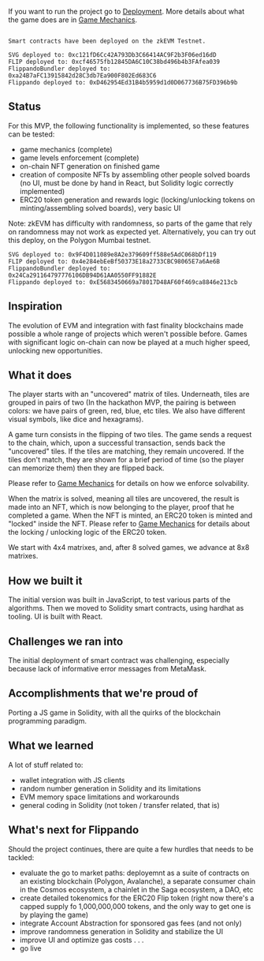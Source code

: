 If you want to run the project go to [Deployment](docs/Deployment.md). More details about what the game does are in [Game Mechanics](docs/GameMechanics.md).

```

Smart contracts have been deployed on the zkEVM Testnet.

SVG deployed to: 0xc121fD6Cc42A793Db3C66414AC9F2b3F06ed16dD
FLIP deployed to: 0xcf46575fb12845DA6C10C38bd496b4b3FAfea039
FlippandoBundler deployed to: 0xa24B7aFC13915842d28C3db7Ea900F802Ed683C6
Flippando deployed to: 0xD462954Ed31B4b5959d1d0D067736B75FD396b9b
```

## Status

For this MVP, the following functionality is implemented, so these features can be tested:

- game mechanics (complete)
- game levels enforcement (complete)
- on-chain NFT generation on finished game
- creation of composite NFTs by assembling other people solved boards (no UI, must be done by hand in React, but Solidity logic correctly implemented)
- ERC20 token generation and rewards logic (locking/unlocking tokens on minting/assembling solved boards), very basic UI

Note: zkEVM has difficulty with randomness, so parts of the game that rely on randomness may not work as expected yet. Alternatively, you can try out this deploy, on the Polygon Mumbai testnet.

```
SVG deployed to: 0x9F4D011089e8A2e379609ff588e5AdC068bDf119
FLIP deployed to: 0x4e284ebEeBf50373E18a2733CBC98065E7a6Ae6B
FlippandoBundler deployed to: 0x24Ca291164797776106DB94D61AA0550FF91882E
Flippando deployed to: 0xE5683450669a78017D48AF60f469ca8846e213cb
```

## Inspiration

The evolution of EVM and integration with fast finality blockchains made possible a whole range of projects which weren't possible before. Games with significant logic on-chain can now be played at a much higher speed, unlocking new opportunities.

## What it does

The player starts with an "uncovered" matrix of tiles. Underneath, tiles are grouped in pairs of two (In the hackathon MVP, the pairing is between colors: we have pairs of green, red, blue, etc tiles. We also have different visual symbols, like dice and hexagrams).

A game turn consists in the flipping of two tiles. The game sends a request to the chain, which, upon a successful transaction, sends back the "uncovered" tiles. If the tiles are matching, they remain uncovered. If the tiles don't match, they are shown for a brief period of time (so the player can memorize them) then they are flipped back. 

Please refer to [Game Mechanics](docs/GameMechanics.md) for details on how we enforce solvability.

When the matrix is solved, meaning all tiles are uncovered, the result is made into an NFT, which is now belonging to the player, proof that he completed a game. When the NFT is minted, an ERC20 token is minted and "locked" inside the NFT. Please refer to [Game Mechanics](docs/GameMechanics.md) for details about the locking / unlocking logic of the ERC20 token.

We start with 4x4 matrixes, and, after 8 solved games, we advance at 8x8 matrixes. 

## How we built it

The initial version was built in JavaScript, to test various parts of the algorithms. Then we moved to Solidity smart contracts, using hardhat as tooling. UI is built with React.

## Challenges we ran into

The initial deployment of smart contract was challenging, especially because lack of informative error messages from MetaMask.

## Accomplishments that we're proud of

Porting a JS game in Solidity, with all the quirks of the blockchain programming paradigm.

## What we learned

A lot of stuff related to:

- wallet integration with JS clients
- random number generation in Solidity and its limitations
- EVM memory space limitations and workarounds
- general coding in Solidity (not token / transfer related, that is)

## What's next for Flippando

Should the project continues, there are quite a few hurdles that needs to be tackled:

- evaluate the go to market paths: deployemnt as a suite of contracts on an existing blockchain (Polygon, Avalanche), a separate consumer chain in the Cosmos ecosystem, a chainlet in the Saga ecosystem, a DAO, etc
- create detailed tokenomics for the ERC20 Flip token (right now there's a capped supply fo 1,000,000,000 tokens, and the only way to get one is by playing the game)
- integrate Account Abstraction for sponsored gas fees (and not only)
- improve randomness generation in Solidity and stabilize the UI
- improve UI and optimize gas costs
.
.
.
- go live